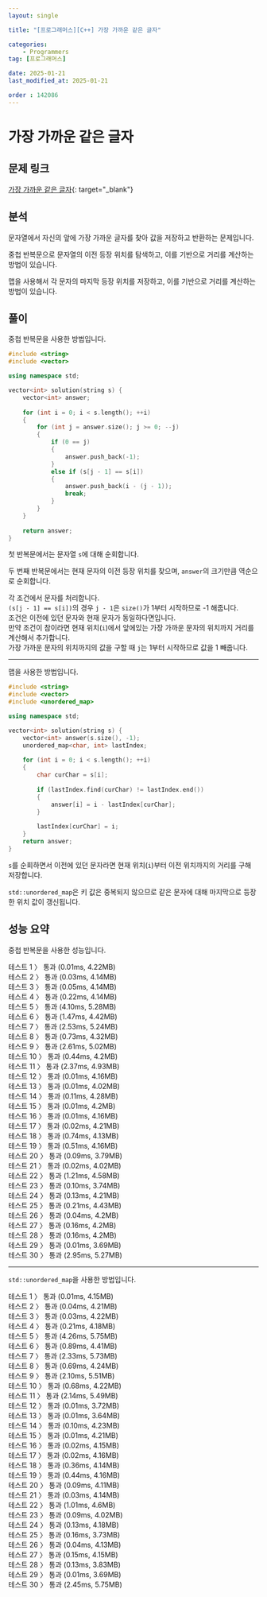 ```yaml
---
layout: single

title: "[프로그래머스][C++] 가장 가까운 같은 글자"

categories:
    - Programmers
tag: [프로그래머스]

date: 2025-01-21
last_modified_at: 2025-01-21

order : 142086
---
```


# 가장 가까운 같은 글자

## 문제 링크

[가장 가까운 같은 글자](https://school.programmers.co.kr/learn/courses/30/lessons/142086){: target="_blank"}

## 분석

문자열에서 자신의 앞에 가장 가까운 글자를 찾아 값을 저장하고 반환하는 문제입니다.

중첩 반복문으로 문자열의 이전 등장 위치를 탐색하고, 이를 기반으로 거리를 계산하는 방법이 있습니다.

맵을 사용해서 각 문자의 마지막 등장 위치를 저장하고, 이를 기반으로 거리를 계산하는 방법이 있습니다.

## 풀이

중첩 반복문을 사용한 방법입니다.

```cpp
#include <string>
#include <vector>

using namespace std;

vector<int> solution(string s) {
    vector<int> answer;
    
    for (int i = 0; i < s.length(); ++i)
    {
        for (int j = answer.size(); j >= 0; --j)
        {
            if (0 == j)
            {
                answer.push_back(-1);
            }
            else if (s[j - 1] == s[i])
            {
                answer.push_back(i - (j - 1));
                break;
            }
        }
    }
    
    return answer;
}
```

첫 반복문에서는 문자열 `s`에 대해 순회합니다.

두 번째 반복문에서는 현재 문자의 이전 등장 위치를 찾으며, `answer`의 크기만큼 역순으로 순회합니다.  

각 조건에서 문자를 처리합니다.  
``(s[j - 1] == s[i])``의 경우 ``j - 1``은 `size()`가 1부터 시작하므로 -1 해줍니다.  
조건은 이전에 있던 문자와 현재 문자가 동일하다면입니다.  
만약 조건이 참이라면 현재 위치(`i`)에서 앞에있는 가장 가까운 문자의 위치까지 거리를 계산해서 추가합니다.  
가장 가까운 문자의 위치까지의 값을 구할 때 `j`는 1부터 시작하므로 값을 1 빼줍니다.

---

맵을 사용한 방법입니다.

```cpp
#include <string>
#include <vector>
#include <unordered_map>

using namespace std;

vector<int> solution(string s) {
    vector<int> answer(s.size(), -1);
    unordered_map<char, int> lastIndex;
    
    for (int i = 0; i < s.length(); ++i)
    {
        char curChar = s[i];
        
        if (lastIndex.find(curChar) != lastIndex.end())
        {
            answer[i] = i - lastIndex[curChar];
        }
        
        lastIndex[curChar] = i;
    }
    return answer;
}
```

`s`를 순회하면서 이전에 있던 문자라면 현재 위치(`i`)부터 이전 위치까지의 거리를 구해 저장합니다.

`std::unordered_map`은 키 값은 중복되지 않으므로 같은 문자에 대해 마지막으로 등장한 위치 값이 갱신됩니다.

## 성능 요약

중첩 반복문을 사용한 성능입니다.

테스트 1 〉 통과 (0.01ms, 4.22MB)  
테스트 2 〉 통과 (0.03ms, 4.14MB)  
테스트 3 〉 통과 (0.05ms, 4.14MB)  
테스트 4 〉 통과 (0.22ms, 4.14MB)  
테스트 5 〉 통과 (4.10ms, 5.28MB)  
테스트 6 〉 통과 (1.47ms, 4.42MB)  
테스트 7 〉 통과 (2.53ms, 5.24MB)  
테스트 8 〉 통과 (0.73ms, 4.32MB)  
테스트 9 〉 통과 (2.61ms, 5.02MB)  
테스트 10 〉 통과 (0.44ms, 4.2MB)  
테스트 11 〉 통과 (2.37ms, 4.93MB)  
테스트 12 〉 통과 (0.01ms, 4.16MB)  
테스트 13 〉 통과 (0.01ms, 4.02MB)  
테스트 14 〉 통과 (0.11ms, 4.28MB)  
테스트 15 〉 통과 (0.01ms, 4.2MB)  
테스트 16 〉 통과 (0.01ms, 4.16MB)  
테스트 17 〉 통과 (0.02ms, 4.21MB)  
테스트 18 〉 통과 (0.74ms, 4.13MB)  
테스트 19 〉 통과 (0.51ms, 4.16MB)  
테스트 20 〉 통과 (0.09ms, 3.79MB)  
테스트 21 〉 통과 (0.02ms, 4.02MB)  
테스트 22 〉 통과 (1.21ms, 4.58MB)  
테스트 23 〉 통과 (0.10ms, 3.74MB)  
테스트 24 〉 통과 (0.13ms, 4.21MB)  
테스트 25 〉 통과 (0.21ms, 4.43MB)  
테스트 26 〉 통과 (0.04ms, 4.2MB)  
테스트 27 〉 통과 (0.16ms, 4.2MB)  
테스트 28 〉 통과 (0.16ms, 4.2MB)  
테스트 29 〉 통과 (0.01ms, 3.69MB)  
테스트 30 〉 통과 (2.95ms, 5.27MB)  

---

`std::unordered_map`을 사용한 방법입니다.

테스트 1 〉 통과 (0.01ms, 4.15MB)  
테스트 2 〉 통과 (0.04ms, 4.21MB)  
테스트 3 〉 통과 (0.03ms, 4.22MB)  
테스트 4 〉 통과 (0.21ms, 4.18MB)  
테스트 5 〉 통과 (4.26ms, 5.75MB)  
테스트 6 〉 통과 (0.89ms, 4.41MB)  
테스트 7 〉 통과 (2.33ms, 5.73MB)  
테스트 8 〉 통과 (0.69ms, 4.24MB)  
테스트 9 〉 통과 (2.10ms, 5.51MB)  
테스트 10 〉 통과 (0.68ms, 4.22MB)  
테스트 11 〉 통과 (2.14ms, 5.49MB)  
테스트 12 〉 통과 (0.01ms, 3.72MB)  
테스트 13 〉 통과 (0.01ms, 3.64MB)  
테스트 14 〉 통과 (0.10ms, 4.23MB)  
테스트 15 〉 통과 (0.01ms, 4.21MB)  
테스트 16 〉 통과 (0.02ms, 4.15MB)  
테스트 17 〉 통과 (0.02ms, 4.16MB)  
테스트 18 〉 통과 (0.36ms, 4.14MB)  
테스트 19 〉 통과 (0.44ms, 4.16MB)  
테스트 20 〉 통과 (0.09ms, 4.11MB)  
테스트 21 〉 통과 (0.03ms, 4.14MB)  
테스트 22 〉 통과 (1.01ms, 4.6MB)  
테스트 23 〉 통과 (0.09ms, 4.02MB)  
테스트 24 〉 통과 (0.13ms, 4.18MB)  
테스트 25 〉 통과 (0.16ms, 3.73MB)  
테스트 26 〉 통과 (0.04ms, 4.13MB)  
테스트 27 〉 통과 (0.15ms, 4.15MB)  
테스트 28 〉 통과 (0.13ms, 3.83MB)  
테스트 29 〉 통과 (0.01ms, 3.69MB)  
테스트 30 〉 통과 (2.45ms, 5.75MB)  